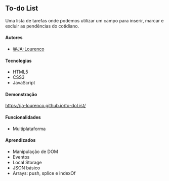 ## To-do List

Uma lista de tarefas onde podemos utilizar um campo para inserir, marcar e 
excluir as pendências do cotidiano.

#### Autores

- [@JA-Lourenco](https://github.com/JA-Lourenco)

#### Tecnologias

- HTML5
- CSS3
- JavaScript

#### Demonstração

https://ja-lourenco.github.io/to-doList/

#### Funcionalidades

- Multiplataforma

#### Aprendizados

- Manipulação de DOM
- Eventos
- Local Storage
- JSON básico
- Arrays: push, splice e indexOf


